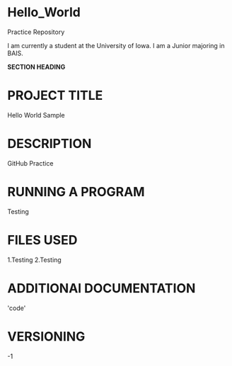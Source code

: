 # Hello_World
Practice Repository

I am currently a student at the University of Iowa. I am a Junior majoring in BAIS.

**SECTION HEADING** 
 # PROJECT TITLE
   Hello World Sample
 # DESCRIPTION
   GitHub Practice
 # RUNNING A PROGRAM
   Testing
 # FILES USED
   1.Testing
   2.Testing
 # ADDITIONAl DOCUMENTATION
   'code'
 # VERSIONING
   -1
